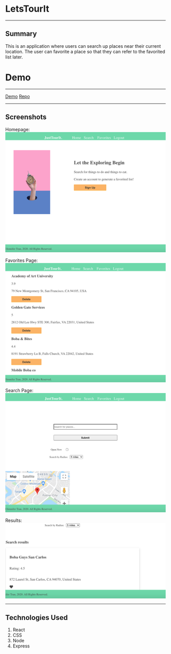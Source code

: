 LetsTourIt
========
* * *



Summary
-------

This is an application where users can search up places near their current location. The user can favorite a place so that they can refer to the favorited list later. 

Demo
====
* * *

[Demo](https://letstourit.jennantran.vercel.app)
[Repo](https://github.com/jennantran/letstourit-app)

* * *

Screenshots
-----------

Homepage:
![homepage](image/Homepage.png)

Favorites Page:
![FavoritesPage](image/Favorites.png)

Search Page:
![Search Page](image/Searchpage.png)

Results: 
![Results](image/Searchresults.png)
* * *

Technologies Used
-----------------
1. React
2. CSS
3. Node
4. Express
